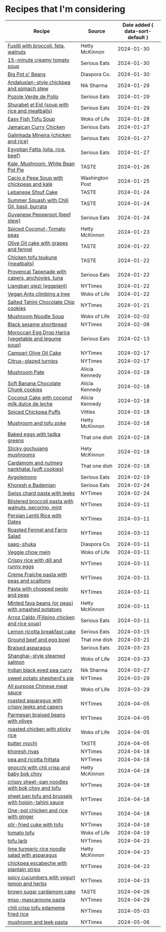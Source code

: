 # Recipes that I'm considering

| Recipe                                                                                                                                                           | Source          | Date added { data-sort-default } |
|------------------------------------------------------------------------------------------------------------------------------------------------------------------|-----------------|----------------------------------|
| [Fusilli with broccoli, feta, walnuts](https://www.abc.net.au/everyday/hetty-lui-mckinnon-broccoli-feta-walnut-pasta/102184434)                                  | Hetty McKinnon  | 2024-01-30                       |
| [15-minute creamy tomato soup](https://www.seriouseats.com/15-minute-creamy-tomato-soup-vegan-recipe)                                                            | Serious Eats    | 2024-01-30                       |
| [Big Pot o' Beans](https://www.diasporaco.com/blogs/recipes/big-pot-o-beans-the-diaspora-way)                                                                    | Diaspora Co.    | 2024-01-30                       |
| [Andalusian-style chickpea and spinach stew](https://niksharmacooks.com/andalusian-style-chickpea-and-spinach-stew/)                                             | Nik Sharma      | 2024-01-29                       |
| [Pozole Verde de Pollo](https://www.seriouseats.com/pozole-verde-de-pollo-green-mexican-hominy-and-chicken-soup-recipe)                                          | Serious Eats    | 2024-01-29                       |
| [Shurabet el Eid (soup with rice and meatballs)](https://www.seriouseats.com/shurabet-el-eid-5180240)                                                            | Serious Eats    | 2024-01-29                       |
| [Easy Fish Tofu Soup](https://thewoksoflife.com/easy-fish-tofu-soup/)                                                                                            | Woks of Life    | 2024-01-28                       |
| [Jamaican Curry Chicken](https://www.seriouseats.com/jamaican-curry-chicken-recipe-7371772)                                                                      | Serious Eats    | 2024-01-27                       |
| [Galinhada Mineira (chicken and rice)](https://www.seriouseats.com/galinhada-mineira-brazilian-chicken-and-rice-from-minas-gerais-recipe-7229603)                | Serious Eats    | 2024-01-27                       |
| [Egyptian Fatta (pita, rice, beef)](https://www.seriouseats.com/egyptian-fatta-recipe-7109578)                                                                   | Serious Eats    | 2024-01-27                       |
| [Kale, Mushroom, White Bean Pot Pie](https://tastecooking.com/recipes/kale-mushroom-and-white-bean-pot-pie/)                                                     | TASTE           | 2024-01-26                       |
| [Cacio e Pepe Soup with chickpeas and kale](https://www.washingtonpost.com/recipes/cacio-e-pepe-chickpea-orzo-kale-soup/)                                        | Washington Post | 2024-01-25                       |
| [Lebanese Sfouf Cake](https://tastecooking.com/recipes/lebanese-sfouf-cake/)                                                                                     | TASTE           | 2024-01-24                       |
| [Summer Squash with Chili Oil, basil, burrata](https://tastecooking.com/recipes/summer-squash-with-chili-oil-basil-and-burrata/)                                 | TASTE           | 2024-01-24                       |
| [Guyanese Pepperpot (beef stew)](https://www.seriouseats.com/guyanese-pepperpot-recipe-5222656)                                                                  | Serious Eats    | 2024-01-24                       |
| [Spiced Coconut-Tomato peas](https://www.washingtonpost.com/recipes/spiced-coconut-tomato-peas/)                                                                 | Hetty McKinnon  | 2024-01-23                       |
| [Olive Oil cake with grapes and fennel](https://tastecooking.com/recipes/olive-oil-cake-with-grapes-and-fennel/)                                                 | TASTE           | 2024-01-22                       |
| [Chicken tofu tsukune (meatballs)](https://tastecooking.com/recipes/chicken-tofu-tsukune/)                                                                       | TASTE           | 2024-01-22                       |
| [Provencal Tapenade with capers, anchovies, tuna](https://www.seriouseats.com/traditional-tapenade-provence-tuna-olive-caper-recipe)                             | Serious Eats    | 2024-01-22                       |
| [Liangban qiezi (eggplant)](https://www.seriouseats.com/traditional-tapenade-provence-tuna-olive-caper-recipe)                                                   | NYTimes         | 2024-01-22                       |
| [Vegan Ants climbing a tree](https://thewoksoflife.com/vegan-ants-climbing-a-tree/)                                                                              | Woks of Life    | 2024-01-22                       |
| [Salted Tahini Chocolate Chip cookies](https://cooking.nytimes.com/recipes/1018055-salted-tahini-chocolate-chip-cookies)                                         | NYTimes         | 2024-01-21                       |
| [Mushroom Noodle Soup](https://thewoksoflife.com/mushroom-noodle-soup/)                                                                                          | Woks of Life    | 2024-02-02                       |
| [Black sesame shortbread](https://cooking.nytimes.com/recipes/1023820-black-sesame-shortbread)                                                                   | NYTimes         | 2024-02-08                       |
| [Moroccan Egg Drop Harira (vegetable and legume soup)](https://www.seriouseats.com/moroccan-egg-drop-harira-recipe-7109917)                                      | Serious Eats    | 2024-02-13                       |
| [Campari Olive Oil Cake](https://cooking.nytimes.com/recipes/1020922-campari-olive-oil-cake)                                                                     | NYTimes         | 2024-02-17                       |
| [Citrus-glazed turnips](https://cooking.nytimes.com/recipes/1024137-citrus-glazed-turnips)                                                                       | NYTimes         | 2024-02-17                       |
| [Mushroom Pate](https://www.aliciakennedy.news/p/from-the-kitchen-mushroom-pate-variation)                                                                       | Alicia Kennedy  | 2024-02-18                       |
| [Soft Banana Chocolate Chunk cookies](https://www.aliciakennedy.news/p/from-the-kitchen-soft-banana-chocolate)                                                   | Alicia Kennedy  | 2024-02-18                       |
| [Coconut Cake with coconut milk dulce de leche](https://www.aliciakennedy.news/p/from-the-kitchen-the-perfect-coconut)                                           | Alicia Kennedy  | 2024-02-18                       |
| [Spiced Chickpea Puffs](https://www.vittlesmagazine.com/p/cooking-in-crip-time)                                                                                  | Vittles         | 2024-02-18                       |
| [Mushroom and tofu poke](https://tovegetableswithlove.substack.com/p/tofu-and-mushroom-poke)                                                                     | Hetty McKinnon  | 2024-02-18                       |
| [Baked eggs with tadka greens](https://thatonedish.substack.com/p/a-recipe-for-baked-eggs-with-tadka)                                                            | That one dish   | 2024-02-18                       |
| [Sticky gochujang mushrooms](https://tovegetableswithlove.substack.com/p/sticky-gochujang-mushrooms)                                                             | Hety McKinnon   | 2024-02-18                       |
| [Cardamom and nutmeg nankhatai (soft cookies)](https://thatonedish.substack.com/p/sugar-spice-and-everything-nice-eleanor)                                       | That one dish   | 2024-02-18                       |
| [Avgolemono](https://www.seriouseats.com/avgolemono-soup-greek-lemon-egg-chicken-soup)                                                                           | Serious Eats    | 2024-02-19                       |
| [Khoresh e Bademjan](https://www.seriouseats.com/khoresh-e-bademjan-persian-meat-and-eggplant-stew-recipe-8422715)                                               | Serious Eats    | 2024-02-24                       |
| [Swiss chard pasta with leeks](https://cooking.nytimes.com/recipes/1020900-creamy-swiss-chard-pasta-with-leeks-tarragon-and-lemon-zest)                          | NYTimes         | 2024-02-24                       |
| [Blistered broccoli pasta with walnuts, pecorino, mint](https://cooking.nytimes.com/recipes/1020997-blistered-broccoli-pasta-with-walnuts-pecorino-and-mint)     | NYTimes         | 2024-03-11                       |
| [Persian Lentil Rice with Dates](https://cooking.nytimes.com/recipes/1025151-adas-polo-ba-khorma-persian-lentil-rice-with-dates)                                 | NYTimes         | 2024-03-11                       |
| [Roasted Fennel and Farro Salad](https://cooking.nytimes.com/recipes/1023827-roasted-fennel-and-farro-salad)                                                     | NYTimes         | 2024-03-11                       |
| [saag-shuka](https://www.diasporaco.com/blogs/recipes/ashas-saag-shuka)                                                                                          | Diaspora Co.    | 2024-03-11                       |
| [Veggie chow mein](https://thewoksoflife.com/vegetable-chow-mein/)                                                                                               | Woks of Life    | 2024-03-11                       |
| [Crispy rice with dill and runny eggs](https://cooking.nytimes.com/recipes/1023838-crispy-rice-with-dill-and-runny-eggs)                                         | NYTimes         | 2024-03-11                       |
| [Creme Fraiche pasta with peas and scallions](https://cooking.nytimes.com/recipes/1022313-creme-fraiche-pasta-with-peas-and-scallions)                           | NYTimes         | 2024-03-11                       |
| [Pasta with chopped pesto and peas](https://cooking.nytimes.com/recipes/1023105-pasta-with-chopped-pesto-and-peas)                                               | NYTimes         | 2024-03-11                       |
| [Minted fava beans (or peas) with smashed potatoes](https://tovegetableswithlove.substack.com/p/minted-fava-beans-with-smashed-potatoes)                         | Hetty McKinnon  | 2024-03-11                       |
| [Arroz Caldo (Filipino chicken and rice soup)](https://www.seriouseats.com/arroz-caldo-chicken-rice-soup-recipe)                                                 | Serious Eats    | 2024-03-11                       |
| [Lemon ricotta breakfast cake](https://www.seriouseats.com/lemon-ricotta-cake-recipe-8551536)                                                                    | Serious Eats    | 2024-03-15                       |
| [Ground beef and egg bowl](https://thatonedish.substack.com/p/the-dreamy-ground-beef-and-egg-bowl)                                                               | That one dish   | 2024-03-21                       |
| [Braised asparagus](https://www.seriouseats.com/braised-asparagus-recipe)                                                                                        | Serious Eats    | 2024-03-23                       |
| [Shanghai-style steamed salmon](https://thewoksoflife.com/steamed-salmon-shanghai-style/)                                                                        | Woks of Life    | 2024-03-23                       |
| [Indian black eyed pea curry](https://niksharmacooks.com/indian-black-eyed-pea-curry/)                                                                           | Nik Sharma      | 2024-03-27                       |
| [sweet potato shepherd's pie](https://cooking.nytimes.com/recipes/1025155-sweet-potato-shepherds-pie)                                                            | NYTimes         | 2024-03-29                       |
| [All purpose Chinese meat sauce](https://thewoksoflife.com/chinese-meat-sauce/)                                                                                  | Woks of Life    | 2024-03-29                       |
| [roasted asparagus with crispy leeks and capers](https://thewoksoflife.com/asparagus-stir-fry/)                                                                  | NYTimes         | 2024-04-05                       |
| [Parmesan braised beans with olives](https://cooking.nytimes.com/recipes/1025034-parmesan-braised-beans-with-olives)                                             | NYTimes         | 2024-04-05                       |
| [roasted chicken with sticky rice](https://thewoksoflife.com/chicken-with-sticky-rice/)                                                                          | Woks of Life    | 2024-04-05                       |
| [butter mochi](https://tastecooking.com/recipes/butter-mochi/)                                                                                                   | TASTE           | 2024-04-05                       |
| [khoresh rivas](https://cooking.nytimes.com/recipes/1023153-khoresh-rivas-savory-rhubarb-and-bean-stew)                                                          | NYTimes         | 2024-04-18                       |
| [pea and ricotta frittata](https://cooking.nytimes.com/recipes/1025216-pea-and-ricotta-frittata)                                                                 | NYTimes         | 2024-04-18                       |
| [gnocchi with chli crisp and baby bok choy](https://food52.com/recipes/88499-sheet-pan-gnocchi-with-chili-crisp-baby-bok-choy-from-hetty-mckinnon)               | Hetty McKinnon  | 2024-04-18                       |
| [crispy sheet-pan noodles with bok choy and tofu](https://cooking.nytimes.com/recipes/1022637-crispy-sheet-pan-noodles-with-glazed-tofu)                         | NYTimes         | 2024-04-18                       |
| [sheet pan tofu and brussels with hoisin-tahini sauce](https://cooking.nytimes.com/recipes/1023932-sheet-pan-tofu-and-brussels-sprouts-with-hoisin-tahini-sauce) | NYTimes         | 2024-04-18                       |
| [One-pot chicken and rice with ginger](https://cooking.nytimes.com/recipes/1023346-one-pot-chicken-and-rice-with-ginger)                                         | NYTimes         | 2024-04-18                       |
| [stir-fried cuke with tofu](https://cooking.nytimes.com/recipes/1021338-stir-fried-cucumber-with-tofu)                                                           | NYTimes         | 2024-04-18                       |
| [tomato tofu](https://thewoksoflife.com/tomato-tofu/)                                                                                                            | Woks of Life    | 2024-04-19                       |
| [tofu larb](https://cooking.nytimes.com/recipes/1022299-tofu-larb)                                                                                               | NYTimes         | 2024-04-23                       |
| [lime turmeric rice noodle salad with asparagus](https://tovegetableswithlove.substack.com/p/lime-turmeric-rice-noodles-salad)                                   | Hetty McKinnon  | 2024-04-23                       |
| [chickpea escabeche with plantain strips](https://cooking.nytimes.com/recipes/1024675-chickpeas-escabeche-with-plantain-strips)                                  | NYTimes         | 2024-04-23                       |
| [spicy cucumbers with yogurt lemon and herbs](https://cooking.nytimes.com/recipes/1021278-spicy-cucumbers-with-yogurt-lemon-and-herbs)                           | NYTimes         | 2024-04-23                       |
| [brown sugar cardamom cake](https://tastecooking.com/recipes/brown-sugar-cardamom-cake-with-coffee-glaze/)                                                       | TASTE           | 2024-04-26                       |
| [miso-mascarpone pasta](https://cooking.nytimes.com/recipes/1025274-one-pot-miso-mascarpone-pasta)                                                               | NYTimes         | 2024-04-29                       |
| [chili crisp tofu edameme fried rice](https://cooking.nytimes.com/recipes/1025020-chile-crisp-fried-rice-with-tofu-and-edamame)                                  | NYTimes         | 2024-05-03                       |
| [mushroom and leek pasta](https://cooking.nytimes.com/recipes/1021506-creamy-one-pot-mushroom-and-leek-pasta)                                                    | NYTimes         | 2024-05-06                                 |
